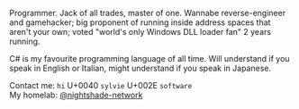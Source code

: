 Programmer. Jack of all trades, master of one.
Wannabe reverse-engineer and gamehacker; big proponent of running inside address spaces that aren't your own; voted "world's only Windows DLL loader fan" 2 years running.

C# is my favourite programming language of all time. Will understand if you speak in English or Italian, might understand if you speak in Japanese.

Contact me: `hi` U+0040 `sylvie` U+002E `software`  
My homelab: [@nightshade-network](https://github.com/nightshade-network)
